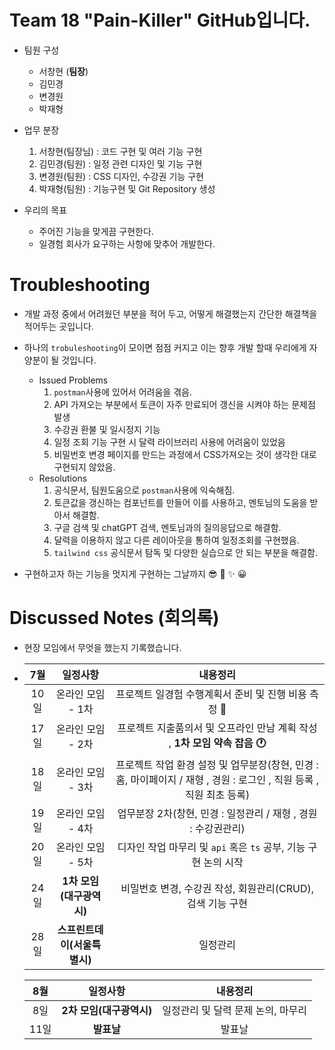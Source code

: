 # Team 18 "Pain-Killer" GitHub입니다.

* 팀원 구성  
   +  서창현 (**팀장**)
   +  김민경 
   +  변경원
   +  박재형

* 업무 분장
  1. 서창현(팀장님) : 코드 구현 및 여러 기능 구현
  2. 김민경(팀원) :  일정 관련 디자인 및 기능 구현
  3. 변경원(팀원) : CSS 디자인, 수강권 기능 구현
  4. 박재형(팀원) : 기능구현 및 Git Repository 생성

* 우리의 목표
  + 주어진 기능을 맞게끔 구현한다.
  + 일경험 회사가 요구하는 사항에 맞추어 개발한다.


# Troubleshooting

* 개발 과정 중에서 어려웠던 부분을 적어 두고, 어떻게 해결했는지 간단한 해결책을 적어두는 곳입니다.
* 하나의 ```trobuleshooting```이 모이면 점점 커지고 이는 향후 개발 할때 우리에게 자양분이 될 것입니다.
  - Issued Problems
    1. ```postman```사용에 있어서 어려움을 겪음.
    2. API 가져오는 부분에서 토큰이 자주 만료되어 갱신을 시켜야 하는 문제점 발생
    3. 수강권 환불 및 일시정지 기능
    4. 일정 조회 기능 구현 시 달력 라이브러리 사용에 어려움이 있었음
    5. 비밀번호 변경 페이지를 만드는 과정에서 CSS가져오는 것이 생각한 대로 구현되지 않았음.
  - Resolutions
    1. 공식문서, 팀원도움으로 ```postman```사용에 익숙해짐. 
    2. 토큰값을 갱신하는 컴포넌트를 만들어 이를 사용하고, 멘토님의 도움을 받아서 해결함.
    3. 구글 검색 및 chatGPT 검색, 멘토님과의 질의응답으로 해결함.
    4. 달력을 이용하지 않고 다른 레이아웃을 통하여 일정조회를 구현했음.
    5. ```tailwind css``` 공식문서 탐독 및 다양한 실습으로 안 되는 부분을 해결함. 

* 구현하고자 하는 기능을 멋지게 구현하는 그날까지 :sunglasses: :clap: :sparkles: :grinning:


# Discussed Notes (회의록)

* 현장 모임에서 무엇을 했는지 기록했습니다.

* 
   |7월|일정사항|내용정리|
   |:--:|:--:|:--:|
   |10일| 온라인 모임 - 1차 | 프로젝트 일경험 수행계획서 준비 및 진행 비용 측정 :abacus: |
   |17일| 온라인 모임 - 2차 | 프로젝트 지출품의서 및 오프라인 만남 계획 작성 , **1차 모임 약속 잡음 :clock1:** |
   |18일| 온라인 모임 - 3차 | 프로젝트 작업 환경 설정 및 업무분장(창현, 민경 : 홈, 마이페이지  / 재형 , 경원 : 로그인 , 직원 등록 , 직원 최초 등록) |
   |19일| 온라인 모임 - 4차 | 업무분장 2차(창현, 민경 : 일정관리 / 재형 , 경원 : 수강권관리) |
   |20일| 온라인 모임 - 5차 | 디자인 작업 마무리 및 ```api``` 혹은 ```ts``` 공부, 기능 구현 논의 시작 |
   |24일| **1차 모임 (대구광역시)** | 비밀번호 변경, 수강권 작성, 회원관리(CRUD), 검색 기능 구현  |
   |28일| **스프린트데이(서울특별시)** | 일정관리 |
   
   |8월|일정사항|내용정리|
   |:--:|:--:|:--:|
   |8일| **2차 모임(대구광역시)** | 일정관리 및 달력 문제 논의, 마무리 |
   |11일| **발표날** | 발표날 |